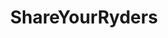 ---
title: ShareYourRyders
crosslinks:
- Gamingcirclejerk
- VirtualCosplay
- inquisitionsliders
- '2008'
- masseffect
- gamingcounterjerk
- UnexpectedRT
---